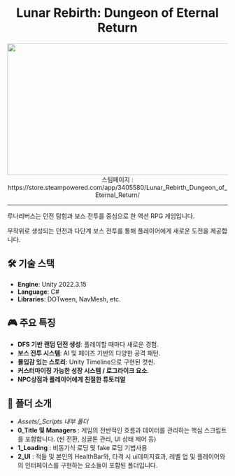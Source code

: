 # <div align=center>  Lunar Rebirth: Dungeon of Eternal Return </div>

<div align=center><img src="https://github.com/user-attachments/assets/121345ff-2a70-476b-a5c4-124a49ed4ebd" width="600" height="300" /> </div>

<div align=center> 스팀페이지 : https://store.steampowered.com/app/3405580/Lunar_Rebirth_Dungeon_of_Eternal_Return/</div>
<hr>
루나리버스는 던전 탐험과 보스 전투를 중심으로 한 액션 RPG 게임입니다.

무작위로 생성되는 던전과 다단계 보스 전투를 통해 플레이어에게 새로운 도전을 제공합니다.  

## 🛠️ 기술 스택
- **Engine**: Unity 2022.3.15  
- **Language**: C#  
- **Libraries**: DOTween, NavMesh, etc.  

## 🎮 주요 특징
- **DFS 기반 랜덤 던전 생성**: 플레이할 때마다 새로운 경험.
- **보스 전투 시스템**: AI 및 페이즈 기반의 다양한 공격 패턴.
- **몰입감 있는 스토리**: Unity Timeline으로 구현된 컷씬.
- **커스터마이징 가능한 성장 시스템 / 로그라이크 요소**.
- **NPC상점과 플레이어에게 친절한 튜토리얼**

## 👜 폴더 소개
- *Assets/_Scripts 내부 폴더*
- **0_Title 및 Managers** : 게임의 전반적인 흐름과 데이터를 관리하는 핵심 스크립트를 포함합니다. (씬 전환, 싱글톤 관리, UI 상태 제어 등)
- **1_Loading** : 비동기식 로딩 및 fake 로딩 기법사용
- **2_UI** : 적들 및 본인의 HealthBar와, 타격 시 ui데미지효과, 레벨 업 및 플레이어와의 인터페이스를 구현하는 요소들이 포함된 폴더입니다.


